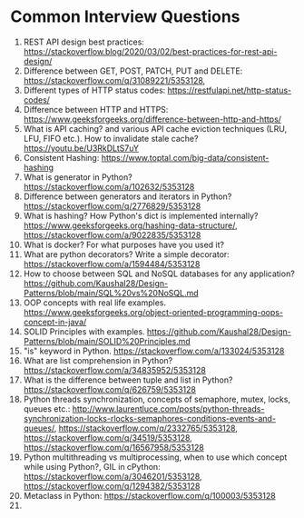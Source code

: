 # Common Interview Questions

1. REST API design best practices: https://stackoverflow.blog/2020/03/02/best-practices-for-rest-api-design/
2. Difference between GET, POST, PATCH, PUT and DELETE: https://stackoverflow.com/q/31089221/5353128, 
3. Different types of HTTP status codes: https://restfulapi.net/http-status-codes/
4. Difference between HTTP and HTTPS: https://www.geeksforgeeks.org/difference-between-http-and-https/
5. What is API caching? and various API cache eviction techniques (LRU, LFU, FIFO etc.). How to invalidate stale cache? https://youtu.be/U3RkDLtS7uY
6. Consistent Hashing: https://www.toptal.com/big-data/consistent-hashing
7. What is generator in Python?  https://stackoverflow.com/a/102632/5353128
8. Difference between generators and iterators in Python? https://stackoverflow.com/q/2776829/5353128
9. What is hashing? How Python's dict is implemented internally? https://www.geeksforgeeks.org/hashing-data-structure/, https://stackoverflow.com/a/9022835/5353128
10. What is docker? For what purposes have you used it?
11. What are python decorators? Write a simple decorator: https://stackoverflow.com/a/1594484/5353128
12. How to choose between SQL and NoSQL databases for any application? https://github.com/Kaushal28/Design-Patterns/blob/main/SQL%20vs%20NoSQL.md
13. OOP concepts with real life examples. https://www.geeksforgeeks.org/object-oriented-programming-oops-concept-in-java/
14. SOLID Principles with examples. https://github.com/Kaushal28/Design-Patterns/blob/main/SOLID%20Principles.md
15. "is" keyword in Python. https://stackoverflow.com/a/133024/5353128
16. What are list comprehension in Python? https://stackoverflow.com/a/34835952/5353128
17. What is the difference between tuple and list in Python? https://stackoverflow.com/q/626759/5353128
18. Python threads synchronization, concepts of semaphore, mutex, locks, queues etc.: http://www.laurentluce.com/posts/python-threads-synchronization-locks-rlocks-semaphores-conditions-events-and-queues/, https://stackoverflow.com/q/2332765/5353128, https://stackoverflow.com/q/34519/5353128, https://stackoverflow.com/q/16567958/5353128
19. Python multithreading vs multiprocessing, when to use which concept while using Python?, GIL in cPython: https://stackoverflow.com/a/3046201/5353128, https://stackoverflow.com/q/1294382/5353128
20. Metaclass in Python: https://stackoverflow.com/q/100003/5353128
21. 
